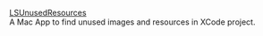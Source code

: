 [LSUnusedResources](https://github.com/tinymind/LSUnusedResources)  
A Mac App to find unused images and resources in XCode project.
